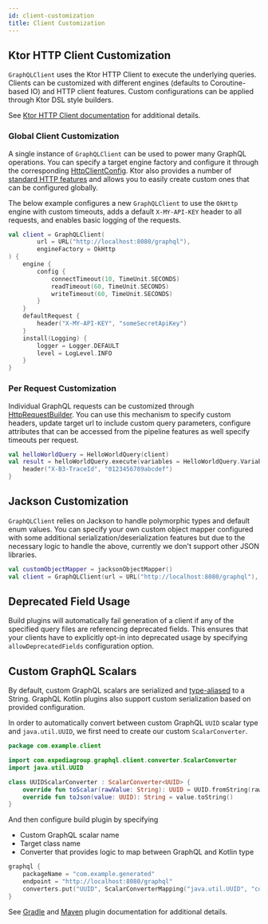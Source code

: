 ```yaml
---
id: client-customization
title: Client Customization
---
```


## Ktor HTTP Client Customization

`GraphQLClient` uses the Ktor HTTP Client to execute the underlying queries. Clients can be customized with different
engines (defaults to Coroutine-based IO) and HTTP client features. Custom configurations can be applied through Ktor DSL
style builders.

See [Ktor HTTP Client documentation](https://ktor.io/clients/index.html) for additional details.

### Global Client Customization

A single instance of `GraphQLClient` can be used to power many GraphQL operations. You can specify a target engine factory and
configure it through the corresponding [HttpClientConfig](https://api.ktor.io/1.3.2/io.ktor.client/-http-client-config/index.html).
Ktor also provides a number of [standard HTTP features](https://ktor.io/clients/http-client/features.html) and
allows you to easily create custom ones that can be configured globally.

The below example configures a new `GraphQLClient` to use the `OkHttp` engine with custom timeouts, adds a default `X-MY-API-KEY`
header to all requests, and enables basic logging of the requests.

```kotlin
val client = GraphQLClient(
        url = URL("http://localhost:8080/graphql"),
        engineFactory = OkHttp
) {
    engine {
        config {
            connectTimeout(10, TimeUnit.SECONDS)
            readTimeout(60, TimeUnit.SECONDS)
            writeTimeout(60, TimeUnit.SECONDS)
        }
    }
    defaultRequest {
        header("X-MY-API-KEY", "someSecretApiKey")
    }
    install(Logging) {
        logger = Logger.DEFAULT
        level = LogLevel.INFO
    }
}
```

### Per Request Customization

Individual GraphQL requests can be customized through [HttpRequestBuilder](https://api.ktor.io/1.3.2/io.ktor.client.request/-http-request-builder/).
You can use this mechanism to specify custom headers, update target url to include custom query parameters, configure
attributes that can be accessed from the pipeline features as well specify timeouts per request.

```kotlin
val helloWorldQuery = HelloWorldQuery(client)
val result = helloWorldQuery.execute(variables = HelloWorldQuery.Variables(name = null)) {
    header("X-B3-TraceId", "0123456789abcdef")
}
```

## Jackson Customization

`GraphQLClient` relies on Jackson to handle polymorphic types and default enum values. You can specify your own custom
object mapper configured with some additional serialization/deserialization features but due to the necessary logic to
handle the above, currently we don't support other JSON libraries.

```kotlin
val customObjectMapper = jacksonObjectMapper()
val client = GraphQLClient(url = URL("http://localhost:8080/graphql"), mapper = customObjectMapper)
```

## Deprecated Field Usage

Build plugins will automatically fail generation of a client if any of the specified query files are referencing
deprecated fields. This ensures that your clients have to explicitly opt-in into deprecated usage by specifying
`allowDeprecatedFields` configuration option.

## Custom GraphQL Scalars

By default, custom GraphQL scalars are serialized and [type-aliased](https://kotlinlang.org/docs/reference/type-aliases.html)
to a String. GraphQL Kotlin plugins also support custom serialization based on provided configuration.

In order to automatically convert between custom GraphQL `UUID` scalar type and `java.util.UUID`, we first need to create
our custom `ScalarConverter`.

```kotlin
package com.example.client

import com.expediagroup.graphql.client.converter.ScalarConverter
import java.util.UUID

class UUIDScalarConverter : ScalarConverter<UUID> {
    override fun toScalar(rawValue: String): UUID = UUID.fromString(rawValue)
    override fun toJson(value: UUID): String = value.toString()
}
```

And then configure build plugin by specifying
* Custom GraphQL scalar name
* Target class name
* Converter that provides logic to map between GraphQL and Kotlin type

```kotlin
graphql {
    packageName = "com.example.generated"
    endpoint = "http://localhost:8080/graphql"
    converters.put("UUID", ScalarConverterMapping("java.util.UUID", "com.example.UUIDScalarConverter"))
}
```

See [Gradle](../plugins/gradle-plugin.md)
and [Maven](../plugins/maven-plugin.md)
plugin documentation for additional details.
